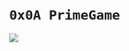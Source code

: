 # `0x0A PrimeGame`
![](https://cdn.educba.com/academy/wp-content/uploads/2019/12/prime-numbers-in-python.jpg.webp)
